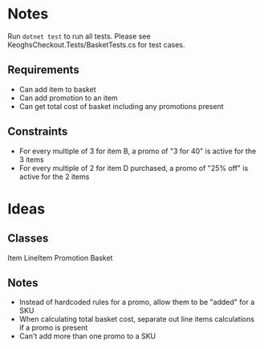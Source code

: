 # Notes
Run `dotnet test` to run all tests. Please see KeoghsCheckout.Tests/BasketTests.cs for test cases.

## Requirements
- Can add item to basket
- Can add promotion to an item 
- Can get total cost of basket including any promotions present

## Constraints 
- For every multiple of 3 for item B, a promo of "3 for 40" is active for the 3 items
- For every multiple of 2 for item D purchased, a promo of "25% off" is active for the 2 items

# Ideas
## Classes
Item
LineItem
Promotion
Basket

## Notes
- Instead of hardcoded rules for a promo, allow them to be "added" for a SKU 
- When calculating total basket cost, separate out line items calculations if a promo is present
- Can't add more than one promo to a SKU
